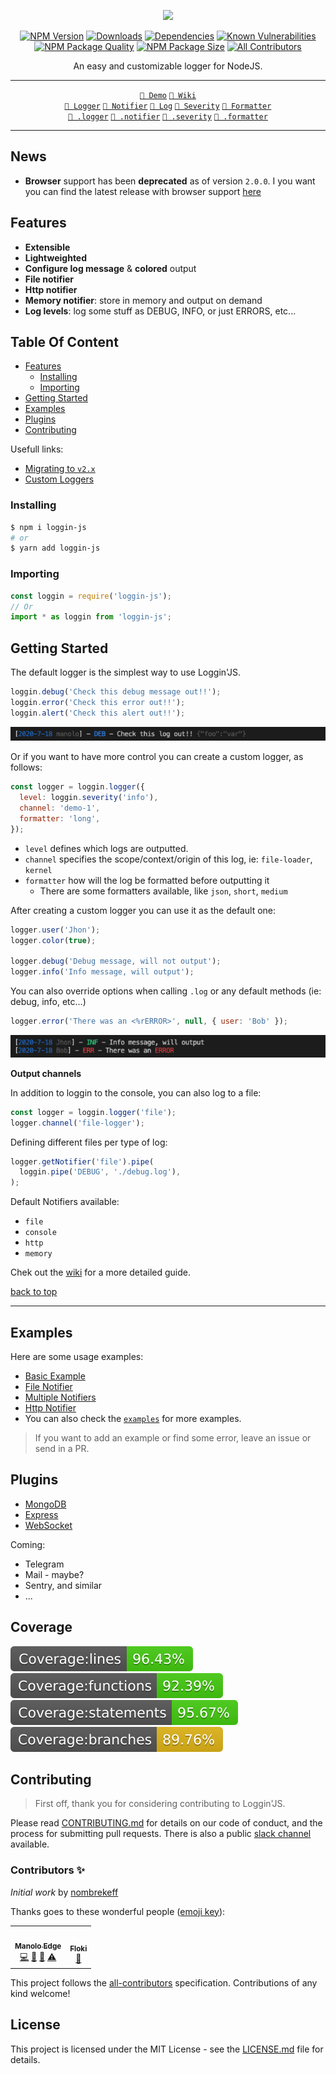 <div align="center">
  
![](https://vectr.com/nombrekeff/e709ORPLB.svg?width=320&height=320&select=b15wIepEy7)

[![NPM Version][npm-image]][npm-url]
[![Downloads][downloads-badge]][downloads-link]
[![Dependencies][dependencies-badge]][dependencies-link]
[![Known Vulnerabilities][vulnerabilities-badge]][vulnerabilities-link]  
[![NPM Package Quality][code-quality-badge]][code-quality-link]
[![NPM Package Size][pkg-size-badge]][pkg-size-link] <!-- ALL-CONTRIBUTORS-BADGE:START - Do not remove or modify this section -->
[![All Contributors](https://img.shields.io/badge/all_contributors-2-orange.svg?style=flat-square)](#contributors-)

<!-- ALL-CONTRIBUTORS-BADGE:END -->

An easy and customizable logger for NodeJS.  

---

[`🔧 Demo`][demo]
[`📓 Wiki`][wiki]  
[`🔗 Logger`][docs:logger]
[`🔗 Notifier`][docs:notifier]
[`🔗 Log`][docs:log]
[`🔗 Severity`][docs:severity]
[`🔗 Formatter`][docs:formatter]  
[`🔗 .logger`][docs:helper:logger]
[`🔗 .notifier`][docs:helper:notifier]
[`🔗 .severity`][docs:helper:severity]
[`🔗 .formatter`][docs:helper:formatter]

</div>

---

## News <!-- omit in toc -->

- **Browser** support has been **deprecated** as of version `2.0.0`. I you want you can find the latest release with browser support [here]()

## Features
- **Extensible**
- **Lightweighted**
- **Configure log message** & **colored** output
- **File notifier**
- **Http notifier**
- **Memory notifier**: store in memory and output on demand
- **Log levels**: log some stuff as DEBUG, INFO, or just ERRORS, etc...

## Table Of Content <!-- omit in toc -->
- [Features](#features)
  - [Installing](#installing)
  - [Importing](#importing)
- [Getting Started](#getting-started)
- [Examples](#examples)
- [Plugins](#plugins)
- [Contributing](#contributing)

Usefull links:

- [Migrating to `v2.x`](https://github.com/loggin-js/loggin-js/wiki/Migrating-to-%60v2.x%60)
- [Custom Loggers](https://github.com/loggin-js/loggin-js/wiki/Getting-Started#creating-custom-loggers)

### Installing

```bash
$ npm i loggin-js
# or
$ yarn add loggin-js
```

### Importing

```js
const loggin = require('loggin-js');
// Or
import * as loggin from 'loggin-js';
```

## Getting Started

The default logger is the simplest way to use Loggin'JS.

```js
loggin.debug('Check this debug message out!!');
loggin.error('Check this error out!!');
loggin.alert('Check this alert out!!');
```

![Example Output 1](./.github/output-images/example-1.png)

Or if you want to have more control you can create a custom logger, as follows:

```js
const logger = loggin.logger({
  level: loggin.severity('info'),
  channel: 'demo-1',
  formatter: 'long',
});
```
* `level` defines which logs are outputted.
* `channel` specifies the scope/context/origin of this log, ie: `file-loader`, `kernel`
* `formatter` how will the log be formatted before outputting it
  * There are some formatters available, like `json`, `short`, `medium`  

After creating a custom logger you can use it as the default one:
```js
logger.user('Jhon');
logger.color(true);

logger.debug('Debug message, will not output');
logger.info('Info message, will output');
```

You can also override options when calling `.log` or any default methods (ie: debug, info, etc...)
```js
logger.error('There was an <%rERROR>', null, { user: 'Bob' });
```

![](./.github/output-images/custom.png)

**Output channels**

In addition to loggin to the console, you can also log to a file:

```js
const logger = loggin.logger('file');
logger.channel('file-logger');
```

Defining different files per type of log:
```js
logger.getNotifier('file').pipe(
  loggin.pipe('DEBUG', './debug.log'),
);
```

Default Notifiers available:
- `file`
- `console`
- `http`
- `memory`

Chek out the [wiki](https://github.com/loggin-js/loggin-js/wiki) for a more detailed guide.

[back to top](#table-of-content-)

---

## Examples

Here are some usage examples:

- [Basic Example](https://runkit.com/nombrekeff/loggin-js-demo-1)
- [File Notifier](https://runkit.com/nombrekeff/loggin-js-file-notifier)
- [Multiple Notifiers](https://runkit.com/nombrekeff/multiple-notifiers)
- [Http Notifier](https://runkit.com/nombrekeff/loggin-js-remote-notifier)
- You can also check the [`examples`](./examples) for more examples.

> If you want to add an example or find some error, leave an issue or send in a PR.

## Plugins

- [MongoDB](https://github.com/loggin-js/loggin-js-mongodb)
- [Express](https://github.com/loggin-js/loggin-js-express)
- [WebSocket](https://github.com/loggin-js/loggin-js-ws)

Coming:

- Telegram
- Mail - maybe?
- Sentry, and similar
- ...

## Coverage <!-- omit in toc -->

![Coverage][coverage-lines-badge]
![Coverage][coverage-functions-badge]
![Coverage][coverage-statements-badge]
![Coverage][coverage-branches-badge]

## Contributing

> First off, thank you for considering contributing to Loggin'JS.

Please read [CONTRIBUTING.md](./.github/CONTRIBUTING.md) for details on our code of conduct, and the process for submitting pull requests.
There is also a public [slack channel](https://loggin-js.slack.com/archives/CT05VPRRC) available.

### Contributors ✨ <!-- omit in toc -->

_Initial work_ by [nombrekeff](https://github.com/nombrekeff)

Thanks goes to these wonderful people ([emoji key](https://allcontributors.org/docs/en/emoji-key)):

<!-- ALL-CONTRIBUTORS-LIST:START - Do not remove or modify this section -->
<!-- prettier-ignore-start -->
<!-- markdownlint-disable -->
<table>
  <tr>
    <td align="center"><a href="https://github.com/nombrekeff"><img src="https://avatars3.githubusercontent.com/u/17043260?v=4" width="100px;" alt=""/><br /><sub><b>Manolo Edge</b></sub></a><br /><a href="https://github.com/loggin-js/loggin-js/commits?author=nombrekeff" title="Code">💻</a> <a href="#ideas-nombrekeff" title="Ideas, Planning, & Feedback">🤔</a> <a href="#maintenance-nombrekeff" title="Maintenance">🚧</a> <a href="https://github.com/loggin-js/loggin-js/commits?author=nombrekeff" title="Tests">⚠️</a></td>
    <td align="center"><a href="https://github.com/floki-gh"><img src="https://avatars0.githubusercontent.com/u/47026835?v=4" width="100px;" alt=""/><br /><sub><b>Floki</b></sub></a><br /><a href="https://github.com/loggin-js/loggin-js/commits?author=floki-gh" title="Documentation">📖</a></td>
  </tr>
</table>

<!-- markdownlint-enable -->
<!-- prettier-ignore-end -->

<!-- ALL-CONTRIBUTORS-LIST:END -->

This project follows the [all-contributors](https://github.com/all-contributors/all-contributors) specification. Contributions of any kind welcome!

## License <!-- omit in toc -->

This project is licensed under the MIT License - see the [LICENSE.md](LICENSE.md) file for details.

<!-- Links -->

[npm-image]: https://img.shields.io/npm/v/loggin-js.svg?style=flat-square
[npm-url]: https://npmjs.org/package/loggin-js
[demo]: https://runkit.com/nombrekeff/loggin-js-demo-1
[wiki]: https://github.com/loggin-js/loggin-js/wiki
[travis-image]: https://img.shields.io/travis/nombrekeff/loggin-js.svg?style=flat-square
[travis-url]: https://travis-ci.org/nombrekeff/loggin-js
[code-quality-badge]: http://npm.packagequality.com/shield/loggin-js.svg?style=flat-square
[code-quality-link]: https://packagequality.com/#?package=loggin-js
[pkg-size-badge]: https://img.shields.io/bundlephobia/minzip/loggin-js?style=flat-square
[pkg-size-link]: https://bundlephobia.com/result?p=loggin-js
[downloads-badge]: https://img.shields.io/npm/dm/loggin-js.svg?style=flat-square
[downloads-link]: https://www.npmjs.com/package/loggin-js
[dependencies-badge]: https://img.shields.io/david/nombrekeff/loggin-js.svg?style=flat-square
[dependencies-link]: https://david-dm.org/nombrekeff/loggin-js?view=tree
[vulnerabilities-badge]: https://snyk.io/test/npm/loggin-js/badge.svg?style=flat-square
[vulnerabilities-link]: https://snyk.io/test/npm/loggin-js
[coverage-lines-badge]: ./.github/badges/badge-lines.svg
[coverage-functions-badge]: ./.github/badges/badge-functions.svg
[coverage-branches-badge]: ./.github/badges/badge-branches.svg
[coverage-statements-badge]: ./.github/badges/badge-statements.svg
[docs:severity]: https://github.com/loggin-js/loggin-js/wiki/Severity
[docs:notifier]: https://github.com/loggin-js/loggin-js/wiki/Notifier
[docs:formatter]: https://github.com/loggin-js/loggin-js/wiki/Formatter
[docs:formatting]: https://github.com/loggin-js/loggin-js/wiki/Formatter
[docs:log]: https://github.com/loggin-js/loggin-js/wiki/Log
[docs:logger]: https://github.com/loggin-js/loggin-js/wiki/Logger
[docs:channel]: https://github.com/loggin-js/loggin-js/wiki/Logger#channel
[docs:logger-options]: https://github.com/loggin-js/loggin-js/wiki/Logger#options
[docs:helper:logger]: https://github.com/loggin-js/loggin-js/wiki/Helpers#logger
[docs:helper:notifier]: https://github.com/loggin-js/loggin-js/wiki/Helper#notifier
[docs:helper:formatter]: https://github.com/loggin-js/loggin-js/wiki/Helper#formatter
[docs:helper:severity]: https://github.com/loggin-js/loggin-js/wiki/Helper#severity
[docs:customizing]: https://github.com/loggin-js/loggin-js/wiki/logger#customizing
[docs:premades]: https://github.com/loggin-js/loggin-js/wiki/premades
[docs:plugins]: https://github.com/loggin-js/loggin-js/wiki/Plugins
